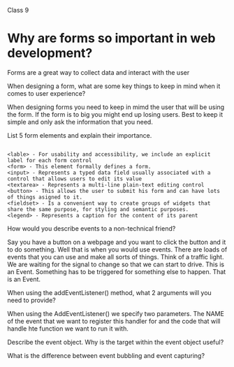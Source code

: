 Class 9

# Why are forms so important in web development?

Forms are a great way to collect data and interact with the user

When designing a form, what are some key things to keep in mind when it comes to user experience?

When designing forms you need to keep in mimd the user that will be using the form. If the form is to big you might end up losing users. Best to keep it simple and only ask the information that you need.

List 5 form elements and explain their importance.

```

<lable> - For usability and accessibility, we include an explicit label for each form control
<form> - This element formally defines a form.
<input> - Represents a typed data field usually associated with a control that allows users to edit its value
<textarea> - Represents a multi-line plain-text editing control
<button> - This allows the user to submit his form and can have lots of things asigned to it.
<fieldset> - Is a convenient way to create groups of widgets that share the same purpose, for styling and semantic purposes.
<legend> - Represents a caption for the content of its parent

```


How would you describe events to a non-technical friend?

Say you have a button on a webpage and you want to click the button and it to do something. Well that is when you would use events.
There are loads of events that you can use and make all sorts of things. Think of a traffic light. We are waiting for the signal to change so that we can start to drive. This is an Event. Something has to be triggered for something else to happen. That is an Event.


When using the addEventListener() method, what 2 arguments will you need to provide?

When using the AddEventListener() we specify two parameters. The NAME of the event that we want to register this handler for and the code that will handle hte function we want to run it with.

Describe the event object. Why is the target within the event object useful?




What is the difference between event bubbling and event capturing?
